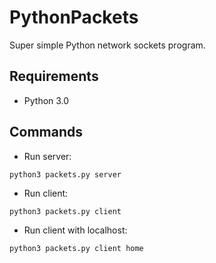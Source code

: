 # PythonPackets
Super simple Python network sockets program.

## Requirements
- Python 3.0 

## Commands
- Run server:
```
python3 packets.py server
```
- Run client:
```
python3 packets.py client
```
- Run client with localhost: 
```
python3 packets.py client home
``` 

